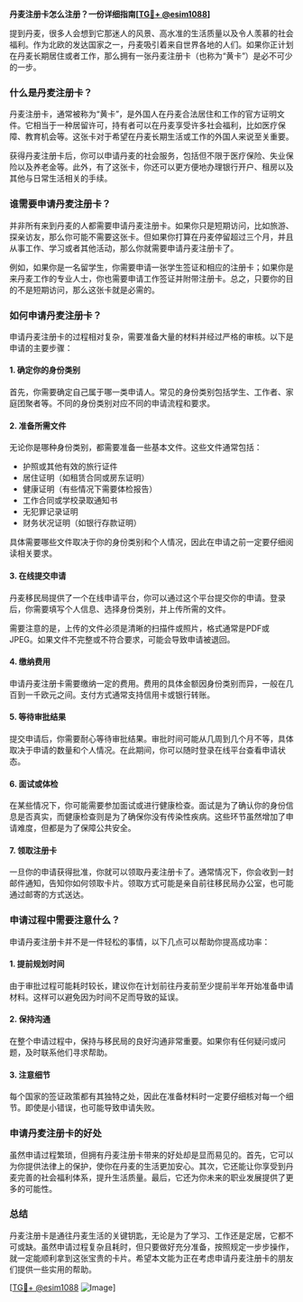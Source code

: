 **丹麦注册卡怎么注册？一份详细指南[[TG💪+ @esim1088](https://t.me/s/esim1088)]**

提到丹麦，很多人会想到它那迷人的风景、高水准的生活质量以及令人羡慕的社会福利。作为北欧的发达国家之一，丹麦吸引着来自世界各地的人们。如果你正计划在丹麦长期居住或者工作，那么拥有一张丹麦注册卡（也称为“黄卡”）是必不可少的一步。

### 什么是丹麦注册卡？

丹麦注册卡，通常被称为“黄卡”，是外国人在丹麦合法居住和工作的官方证明文件。它相当于一种居留许可，持有者可以在丹麦享受许多社会福利，比如医疗保障、教育机会等。这张卡对于希望在丹麦长期生活或工作的外国人来说至关重要。

获得丹麦注册卡后，你可以申请丹麦的社会服务，包括但不限于医疗保险、失业保险以及养老金等。此外，有了这张卡，你还可以更方便地办理银行开户、租房以及其他与日常生活相关的手续。

### 谁需要申请丹麦注册卡？

并非所有来到丹麦的人都需要申请丹麦注册卡。如果你只是短期访问，比如旅游、探亲访友，那么你可能不需要这张卡。但如果你打算在丹麦停留超过三个月，并且从事工作、学习或者其他活动，那么你就需要申请丹麦注册卡了。

例如，如果你是一名留学生，你需要申请一张学生签证和相应的注册卡；如果你是来丹麦工作的专业人士，你也需要申请工作签证并附带注册卡。总之，只要你的目的不是短期访问，那么这张卡就是必需的。

### 如何申请丹麦注册卡？

申请丹麦注册卡的过程相对复杂，需要准备大量的材料并经过严格的审核。以下是申请的主要步骤：

#### 1. 确定你的身份类别

首先，你需要确定自己属于哪一类申请人。常见的身份类别包括学生、工作者、家庭团聚者等。不同的身份类别对应不同的申请流程和要求。

#### 2. 准备所需文件

无论你是哪种身份类别，都需要准备一些基本文件。这些文件通常包括：
- 护照或其他有效的旅行证件
- 居住证明（如租赁合同或房东证明）
- 健康证明（有些情况下需要体检报告）
- 工作合同或学校录取通知书
- 无犯罪记录证明
- 财务状况证明（如银行存款证明）

具体需要哪些文件取决于你的身份类别和个人情况，因此在申请之前一定要仔细阅读相关要求。

#### 3. 在线提交申请

丹麦移民局提供了一个在线申请平台，你可以通过这个平台提交你的申请。登录后，你需要填写个人信息、选择身份类别，并上传所需的文件。

需要注意的是，上传的文件必须是清晰的扫描件或照片，格式通常是PDF或JPEG。如果文件不完整或不符合要求，可能会导致申请被退回。

#### 4. 缴纳费用

申请丹麦注册卡需要缴纳一定的费用。费用的具体金额因身份类别而异，一般在几百到一千欧元之间。支付方式通常支持信用卡或银行转账。

#### 5. 等待审批结果

提交申请后，你需要耐心等待审批结果。审批时间可能从几周到几个月不等，具体取决于申请的数量和个人情况。在此期间，你可以随时登录在线平台查看申请状态。

#### 6. 面试或体检

在某些情况下，你可能需要参加面试或进行健康检查。面试是为了确认你的身份信息是否真实，而健康检查则是为了确保你没有传染性疾病。这些环节虽然增加了申请难度，但都是为了保障公共安全。

#### 7. 领取注册卡

一旦你的申请获得批准，你就可以领取丹麦注册卡了。通常情况下，你会收到一封邮件通知，告知你如何领取卡片。领取方式可能是亲自前往移民局办公室，也可能通过邮寄的方式送达。

### 申请过程中需要注意什么？

申请丹麦注册卡并不是一件轻松的事情，以下几点可以帮助你提高成功率：

#### 1. 提前规划时间

由于审批过程可能耗时较长，建议你在计划前往丹麦前至少提前半年开始准备申请材料。这样可以避免因为时间不足而导致的延误。

#### 2. 保持沟通

在整个申请过程中，保持与移民局的良好沟通非常重要。如果你有任何疑问或问题，及时联系他们寻求帮助。

#### 3. 注意细节

每个国家的签证政策都有其独特之处，因此在准备材料时一定要仔细核对每一个细节。即使是小错误，也可能导致申请失败。

### 申请丹麦注册卡的好处

虽然申请过程繁琐，但拥有丹麦注册卡带来的好处却是显而易见的。首先，它可以为你提供法律上的保护，使你在丹麦的生活更加安心。其次，它还能让你享受到丹麦完善的社会福利体系，提升生活质量。最后，它还为你未来的职业发展提供了更多的可能性。

### 总结

丹麦注册卡是通往丹麦生活的关键钥匙，无论是为了学习、工作还是定居，它都不可或缺。虽然申请过程复杂且耗时，但只要做好充分准备，按照规定一步步操作，就一定能顺利拿到这张宝贵的卡片。希望本文能为正在考虑申请丹麦注册卡的朋友们提供一些实用的帮助。

[[TG💪+ @esim1088](https://t.me/s/esim1088) ![Image](https://i.postimg.cc/4NQfJmqS/Snipaste-2025-05-13-00-14-12.png)]